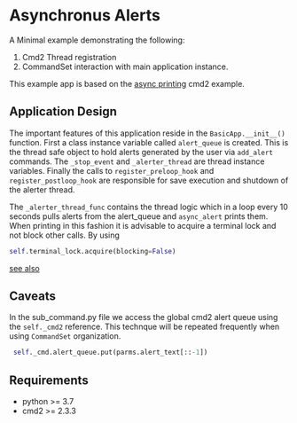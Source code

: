 #  Asynchronus Alerts
A Minimal example demonstrating the following:

1) Cmd2 Thread registration
2) CommandSet interaction with main application instance.

This example app is based on the [async printing](https://github.com/python-cmd2/cmd2/blob/master/examples/async_printing.py) cmd2 example. 

## Application Design

The important features of this application reside in the `BasicApp.__init__()` function. First a class instance variable called `alert_queue` is created. This is the thread safe object to hold alerts generated by the user via `add_alert` commands. The `_stop_event` and `_alerter_thread` are thread instance variables. Finally the calls to `register_preloop_hook` and `register_postloop_hook` are responsible for save execution and shutdown of the alerter thread.

The `_alerter_thread_func` contains the thread logic which in a loop every 10 seconds pulls alerts from the alert_queue and `async_alert` prints them. When printing in this fashion it is advisable to acquire a terminal lock and not block other calls. By using

```python
self.terminal_lock.acquire(blocking=False)
```

[see also](https://cmd2.readthedocs.io/en/stable/features/prompt.html?highlight=terminal_lock#asynchronous-feedback)


## Caveats

In the sub_command.py file we access the global cmd2 alert queue using the `self._cmd2` reference. This technque will
be repeated frequently when using `CommandSet` organization.

```python
 self._cmd.alert_queue.put(parms.alert_text[::-1])
```

## Requirements

* python >= 3.7
* cmd2 >= 2.3.3